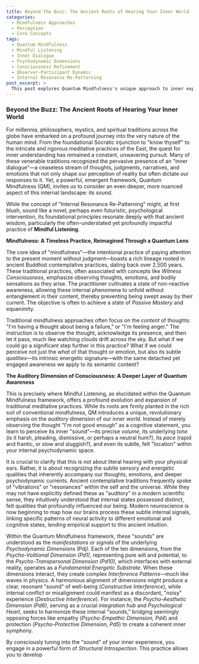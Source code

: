 ```yaml
---
title: Beyond the Buzz: The Ancient Roots of Hearing Your Inner World
categories:
  - Mindfulness Approaches
  - Perception
  - Core Concepts
tags:
  - Quantum Mindfulness
  - Mindful Listening
  - Inner Dialogue
  - Psychodynamic Dimensions
  - Consciousness Refinement
  - Observer-Participant Dynamic
  - Internal Resonance Re-Patterning
post_excerpt: >
  This post explores Quantum Mindfulness's unique approach to inner experience, emphasizing the "auditory" dimension of thoughts and emotions. It bridges ancient contemplative traditions with modern psychological insights, offering a path to actively reshape one's internal world. By tuning into the subtle qualities of inner dialogue, individuals can cultivate profound self-awareness and inner harmony.
---
```


### Beyond the Buzz: The Ancient Roots of Hearing Your Inner World

For millennia, philosophers, mystics, and spiritual traditions across the globe have embarked on a profound journey into the very nature of the human mind. From the foundational Socratic injunction to "know thyself" to the intricate and rigorous meditative practices of the East, the quest for inner understanding has remained a constant, unwavering pursuit. Many of these venerable traditions recognized the pervasive presence of an "inner dialogue"—a ceaseless stream of thoughts, judgments, narratives, and emotions that not only shape our perception of reality but often dictate our responses to it. Yet, a powerful, emergent framework, Quantum Mindfulness (QM), invites us to consider an even deeper, more nuanced aspect of this internal landscape: its *sound*.

While the concept of "Internal Resonance Re-Patterning" might, at first blush, sound like a novel, perhaps even futuristic, psychological intervention, its foundational principles resonate deeply with that ancient wisdom, particularly the often-understated yet profoundly impactful practice of **Mindful Listening**.

**Mindfulness: A Timeless Practice, Reimagined Through a Quantum Lens**

The core idea of "mindfulness"—the intentional practice of paying attention to the present moment without judgment—boasts a rich lineage rooted in ancient Buddhist contemplative practices, dating back over 2,500 years. These traditional practices, often associated with concepts like *Witness Consciousness*, emphasize observing thoughts, emotions, and bodily sensations as they arise. The practitioner cultivates a state of non-reactive awareness, allowing these internal phenomena to unfold without entanglement in their content, thereby preventing being swept away by their current. The objective is often to achieve a state of *Passive Mastery* and equanimity.

Traditional mindfulness approaches often focus on the *content* of thoughts: "I'm having a thought about being a failure," or "I'm feeling anger." The instruction is to observe the thought, acknowledge its presence, and then let it pass, much like watching clouds drift across the sky. But what if we could go a significant step further in this practice? What if we could perceive not just the *what* of that thought or emotion, but also its subtle *qualities*—its intrinsic energetic signature—with the same detached yet engaged awareness we apply to its semantic content?

**The Auditory Dimension of Consciousness: A Deeper Layer of Quantum Awareness**

This is precisely where Mindful Listening, as elucidated within the Quantum Mindfulness framework, offers a profound evolution and expansion of traditional meditative practices. While its roots are firmly planted in the rich soil of conventional mindfulness, QM introduces a unique, revolutionary emphasis on the *auditory* dimension of our inner world. Instead of merely observing the thought "I'm not good enough" as a cognitive statement, you learn to perceive its inner "sound"—its precise *volume*, its underlying *tone* (is it harsh, pleading, dismissive, or perhaps a neutral hum?), its *pace* (rapid and frantic, or slow and sluggish?), and even its subtle, felt "location" within your internal psychodynamic space.

It is crucial to clarify that this is not about literal hearing with your physical ears. Rather, it is about recognizing the subtle sensory and energetic qualities that inherently accompany our thoughts, emotions, and deeper psychodynamic currents. Ancient contemplative traditions frequently spoke of "vibrations" or "resonances" within the self and the universe. While they may not have explicitly defined these as "auditory" in a modern scientific sense, they intuitively understood that internal states possessed distinct, felt qualities that profoundly influenced our being. Modern neuroscience is now beginning to map how our brains process these subtle internal signals, linking specific patterns of neural activity to different emotional and cognitive states, lending empirical support to this ancient intuition.

Within the Quantum Mindfulness framework, these "sounds" are understood as the *manifestations* or *signals* of the underlying *Psychodynamic Dimensions* (Pdj). Each of the ten dimensions, from the *Psycho-Volitional Dimension (Pd1)*, representing pure will and potential, to the *Psycho-Transpersonal Dimension (Pd10)*, which interfaces with external reality, operates as a *Fundamental Energetic Substrate*. When these dimensions interact, they create complex *Interference Patterns*—much like waves in physics. A harmonious alignment of dimensions might produce a clear, resonant "sound" of well-being (*Constructive Interference*), while internal conflict or misalignment could manifest as a discordant, "noisy" experience (*Destructive Interference*). For instance, the *Psycho-Aesthetic Dimension (Pd6)*, serving as a crucial *integration hub* and *Psychological Heart*, seeks to harmonize these internal "sounds," bridging seemingly opposing forces like empathy (*Psycho-Empathic Dimension, Pd4*) and protection (*Psycho-Protective Dimension, Pd5*) to create a coherent inner symphony.

By consciously tuning into the "sound" of your inner experience, you engage in a powerful form of *Structural Introspection*. This practice allows you to develop